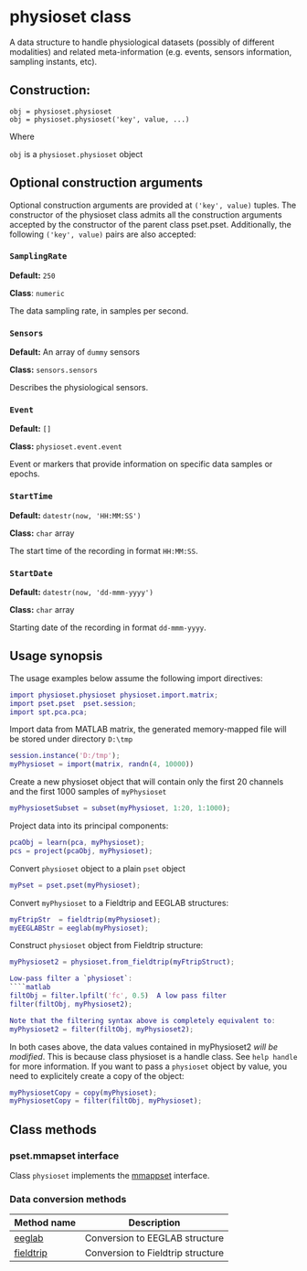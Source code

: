 physioset class
================

A data structure to handle physiological datasets (possibly of 
different modalities) and related meta-information (e.g. events,
sensors information, sampling instants, etc).


## Construction:

````
obj = physioset.physioset
obj = physioset.physioset('key', value, ...)
````

Where

`obj` is a `physioset.physioset` object


## Optional construction arguments

Optional construction arguments are provided at `('key', value)` 
tuples. The constructor of the physioset class admits all the 
construction arguments accepted by the constructor of the parent
class pset.pset. Additionally, the following `('key', value)` pairs
are also accepted:

### `SamplingRate`

__Default:__ `250`

__Class__: `numeric`

The data sampling rate, in samples per second.


### `Sensors`

__Default:__ An array of `dummy` sensors

__Class:__ `sensors.sensors`

Describes the physiological sensors. 


### `Event`

__Default:__ `[]`

__Class:__ `physioset.event.event`

Event or markers that provide information on specific data samples or
epochs.


### `StartTime`

__Default:__ `datestr(now, 'HH:MM:SS')`

__Class:__ `char` array

The start time of the recording in format `HH:MM:SS`.


### `StartDate`

__Default:__ `datestr(now, 'dd-mmm-yyyy')`

__Class:__ `char` array

Starting date of the recording in format `dd-mmm-yyyy`. 



## Usage synopsis

The usage examples below assume the following import directives:

````matlab
import physioset.physioset physioset.import.matrix;
import pset.pset  pset.session;
import spt.pca.pca;
````

Import data from MATLAB matrix, the generated memory-mapped file 
will be stored under directory `D:\tmp`

````matlab
session.instance('D:/tmp');
myPhysioset = import(matrix, randn(4, 10000))
````

Create a new physioset object that will contain only the first 20
channels and the first 1000 samples of `myPhysioset`

````matlab
myPhysiosetSubset = subset(myPhysioset, 1:20, 1:1000);
````

Project data into its principal components:

````matlab
pcaObj = learn(pca, myPhysioset);
pcs = project(pcaObj, myPhysioset);
````

Convert `physioset` object to a plain `pset` object
````matlab
myPset = pset.pset(myPhysioset);
````

Convert `myPhysioset` to a Fieldtrip and EEGLAB structures:

````matlab
myFtripStr  = fieldtrip(myPhysioset);
myEEGLABStr = eeglab(myPhysioset);
````

Construct `physioset` object from Fieldtrip structure:
````matlab
myPhysioset2 = physioset.from_fieldtrip(myFtripStruct);

Low-pass filter a `physioset`:
````matlab
filtObj = filter.lpfilt('fc', 0.5)  A low pass filter
filter(filtObj, myPhysioset2);

Note that the filtering syntax above is completely equivalent to:
myPhysioset2 = filter(filtObj, myPhysioset2);
````

In both cases above, the data values contained in myPhysioset2 
_will be modified_. This is because class physioset is a handle class. 
See `help handle` for more information. If you want to pass a
`physioset` object by value, you need to explicitely create a copy of
the object:
````matlab
myPhysiosetCopy = copy(myPhysioset);
myPhysiosetCopy = filter(filtObj, myPhysioset);
````

## Class methods

### pset.mmapset interface

Class `physioset` implements the [mmappset] interface.

[mmappset]: https://github.com/germangh/matlab_pset/blob/master/%2Bpset/mmappset.md


### Data conversion methods

Method name             | Description
---------------         | ------------
[eeglab][eeglab]        | Conversion to EEGLAB structure
[fieldtrip][fieldtrip]  | Conversion to Fieldtrip structure


[eeglab]: ./eeglab.md
[fieldtrip]: ./fieldtrip.md

